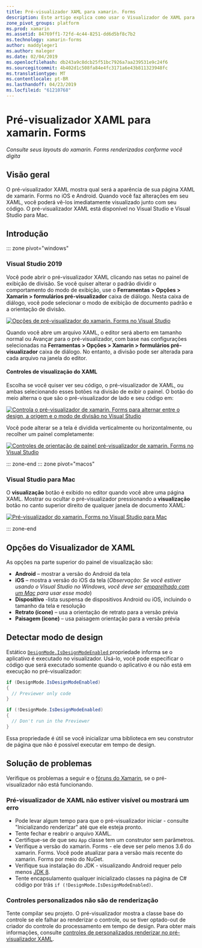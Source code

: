 ```yaml
---
title: Pré-visualizador XAML para xamarin. Forms
description: Este artigo explica como usar o Visualizador de XAML para ver seus layouts do xamarin. Forms renderizados conforme você digita. O pré-visualizador XAML está disponível no Visual Studio de 2019 e 2019 de Visual Studio para Mac.
zone_pivot_groups: platform
ms.prod: xamarin
ms.assetid: 84769ff1-72fd-4c44-8251-dd6d5bf8c7b2
ms.technology: xamarin-forms
author: maddyleger1
ms.author: maleger
ms.date: 02/04/2019
ms.openlocfilehash: db243a9c8dcb25f51bc7926a7aa239531e9c24f6
ms.sourcegitcommit: 4b402d1c508fa84e4fc3171a6e43b811323948fc
ms.translationtype: MT
ms.contentlocale: pt-BR
ms.lasthandoff: 04/23/2019
ms.locfileid: "61210768"
---
```

# <a name="xaml-previewer-for-xamarinforms"></a>Pré-visualizador XAML para xamarin. Forms

_Consulte seus layouts do xamarin. Forms renderizados conforme você digita_

## <a name="overview"></a>Visão geral

O pré-visualizador XAML mostra qual será a aparência de sua página XAML de xamarin. Forms no iOS e Android. Quando você faz alterações em seu XAML, você poderá vê-los imediatamente visualizado junto com seu código. O pré-visualizador XAML está disponível no Visual Studio e Visual Studio para Mac.

## <a name="getting-started"></a>Introdução

::: zone pivot="windows"

### <a name="visual-studio-2019"></a>Visual Studio 2019

Você pode abrir o pré-visualizador XAML clicando nas setas no painel de exibição de divisão. Se você quiser alterar o padrão dividir o comportamento do modo de exibição, use o **Ferramentas > Opções > Xamarin > formulários pré-visualizador** caixa de diálogo. Nesta caixa de diálogo, você pode selecionar o modo de exibição de documento padrão e a orientação de divisão.

[![Opções de pré-visualizador do xamarin. Forms no Visual Studio](xaml-previewer-images/xamlp-options-vs-sm.png "opções do Visualizador do xamarin. Forms no Visual Studio")](xaml-previewer-images/xamlp-options-vs-lg.png#lightbox)

Quando você abre um arquivo XAML, o editor será aberto em tamanho normal ou Avançar para o pré-visualizador, com base nas configurações selecionadas na **Ferramentas > Opções > Xamarin > formulários pré-visualizador** caixa de diálogo. No entanto, a divisão pode ser alterada para cada arquivo na janela do editor.

#### <a name="xaml-preview-controls"></a>Controles de visualização do XAML

Escolha se você quiser ver seu código, o pré-visualizador de XAML, ou ambas selecionando esses botões na divisão de exibir o painel. O botão do meio alterna o que são o pré-visualizador de lado e seu código em:

[![Controla o pré-visualizador de xamarin. Forms para alternar entre o design, a origem e o modo de divisão no Visual Studio](xaml-previewer-images/xamlp-controls-splitview-vs-sm.png "controla o pré-visualizador de xamarin. Forms para alternar entre o design, a origem e o modo de divisão no Visual Studio")](xaml-previewer-images/xamlp-controls-splitview-vs-lg.png#lightbox)

Você pode alterar se a tela é dividida verticalmente ou horizontalmente, ou recolher um painel completamente:

[![Controles de orientação de painel pré-visualizador de xamarin. Forms no Visual Studio](xaml-previewer-images/xamlp-controls-orientation-vs-sm.png "controles de orientação de painel pré-visualizador de xamarin. Forms no Visual Studio")](xaml-previewer-images/xamlp-controls-orientation-vs-lg.png#lightbox)

::: zone-end
::: zone pivot="macos"

### <a name="visual-studio-for-mac"></a>Visual Studio para Mac

O **visualização** botão é exibido no editor quando você abre uma página XAML. Mostrar ou ocultar o pré-visualizador pressionando a **visualização** botão no canto superior direito de qualquer janela de documento XAML:

[![Pré-visualizador do xamarin. Forms no Visual Studio para Mac](xaml-previewer-images/xamlp-list-sml.png "pré-visualizador de xamarin. Forms no Visual Studio para Mac")](xaml-previewer-images/xamlp-list.png#lightbox)

::: zone-end

## <a name="xaml-previewer-options"></a>Opções do Visualizador de XAML

As opções na parte superior do painel de visualização são:

* **Android** – mostrar a versão do Android da tela
* **iOS** – mostra a versão do iOS da tela (*Observação: Se você estiver usando o Visual Studio no Windows, você deve ser [emparelhado com um Mac](~/ios/get-started/installation/windows/connecting-to-mac/index.md) para usar esse modo*)
* **Dispositivo** -lista suspensa de dispositivos Android ou iOS, incluindo o tamanho da tela e resolução
* **Retrato (ícone)** – usa a orientação de retrato para a versão prévia
* **Paisagem (ícone)** – usa paisagem orientação para a versão prévia

## <a name="detect-design-mode"></a>Detectar modo de design

Estático [ `DesignMode.IsDesignModeEnabled` ](xref:Xamarin.Forms.DesignMode.IsDesignModeEnabled) propriedade informa se o aplicativo é executado no visualizador. Usá-lo, você pode especificar o código que será executado somente quando o aplicativo é ou não está em execução no pré-visualizador:

```csharp
if (DesignMode.IsDesignModeEnabled)
{
  // Previewer only code  
}

if (!DesignMode.IsDesignModeEnabled)
{
  // Don't run in the Previewer  
}
```

Essa propriedade é útil se você inicializar uma biblioteca em seu construtor de página que não é possível executar em tempo de design.

## <a name="troubleshooting"></a>Solução de problemas

Verifique os problemas a seguir e o [fóruns do Xamarin](https://forums.xamarin.com/categories/xamarin-forms), se o pré-visualizador não está funcionando.

### <a name="xaml-previewer-isnt-showing-or-shows-an-error"></a>Pré-visualizador de XAML não estiver visível ou mostrará um erro

* Pode levar algum tempo para que o pré-visualizador iniciar - consulte "Inicializando renderizar" até que ele esteja pronto.
* Tente fechar e reabrir o arquivo XAML.
* Certifique-se de que seu `App` classe tem um construtor sem parâmetros.
* Verifique a versão do xamarin. Forms - ele deve ser pelo menos 3.6 do xamarin. Forms. Você pode atualizar para a versão mais recente do xamarin. Forms por meio do NuGet.
* Verifique sua instalação do JDK - visualizando Android requer pelo menos [JDK 8](https://www.oracle.com/technetwork/java/javase/downloads/index.html).
* Tente encapsulamento qualquer inicializado classes na página de C# código por trás `if (!DesignMode.IsDesignModeEnabled)`.

### <a name="custom-controls-arent-rendering"></a>Controles personalizados não são de renderização

Tente compilar seu projeto. O pré-visualizador mostra a classe base do controle se ele falhar ao renderizar o controle, ou se tiver optado-out de criador do controle do processamento em tempo de design. Para obter mais informações, consulte [controles de personalizados renderizar no pré-visualizador XAML](render-custom-controls.md).
